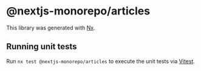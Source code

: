 # @nextjs-monorepo/articles

This library was generated with [Nx](https://nx.dev).

## Running unit tests

Run `nx test @nextjs-monorepo/articles` to execute the unit tests via [Vitest](https://vitest.dev/).
